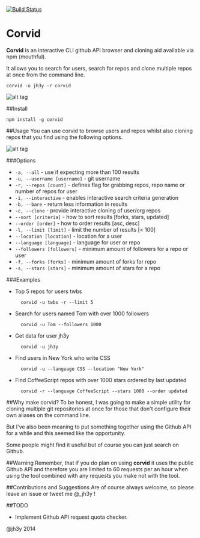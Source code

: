 [![Build Status](https://travis-ci.org/jh3y/corvid.svg)](https://travis-ci.org/jh3y/corvid)

Corvid
===

__Corvid__ is an interactive CLI github API browser and cloning aid available via npm (mouthful).

It allows you to search for users, search for repos and clone multiple repos at once from the command line.

    corvid -u jh3y -r corvid

![alt tag](https://raw.github.com/jh3y/pics/master/corvid/corvid.png)


##Install

    npm install -g corvid

##Usage
You can use corvid to browse users and repos whilst also cloning repos that you find using the following options.

![alt tag](https://raw.github.com/jh3y/pics/master/corvid/clone.png)

###Options
* `-a, --all` - use if expecting more than 100 results
* `-u, --username [username]` - git username
* `-r, --repos [count]` - defines flag for grabbing repos, repo name or number of repos for user
* `-i, --interactive` - enables interactive search criteria generation
* `-b, --bare` - return less information in results
* `-c, --clone` - provide interactive cloning of user/org repos
* `--sort [criteria]` - how to sort results [forks, stars, updated]
* `--order [order]` - how to order results [asc, desc]
* `-l, --limit [limit]` - limit the number of results [< 100]
* `--location [location]` - location for a user
* `--language [language]` - language for user or repo
* `--followers [followers]` - minimum amount of followers for a repo or user
* `-f, --forks [forks]` - minimum amount of forks for repo
* `-s, --stars [stars]` - minimum amount of stars for a repo

###Examples
* Top 5 repos for users twbs

        corvid -u twbs -r --limit 5

* Search for users named Tom with over 1000 followers

        corvid -u Tom --followers 1000

* Get data for user jh3y

        corvid -u jh3y

* Find users in New York who write CSS

        corvid -u --language CSS --location "New York"

* Find CoffeeScript repos with over 1000 stars ordered by last updated

        corvid -r --language CoffeeScript --stars 1000 --order updated


##Why make corvid?
To be honest, I was going to make a simple utility for cloning multiple git repositories at once for those that don't configure their own aliases on the command line.

But I've also been meaning to put something together using the Github API for a while and this seemed like the opportunity.

Some people might find it useful but of course you can just search on Github.

##Warning
Remember, that if you do plan on using __corvid__ it uses the public Github API and therefore you are limited to 60 requests per an hour when using the tool combined with any requests you make not with the tool.

##Contributions and Suggestions
Are of course always welcome, so please leave an issue or tweet me @_jh3y !

##TODO
* Implement Github API request quota checker.


@jh3y 2014
